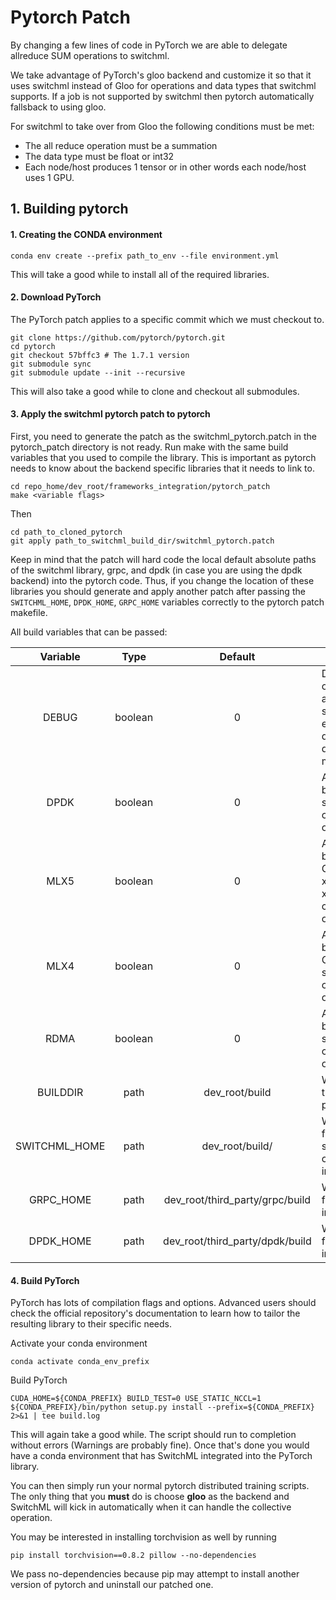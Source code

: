 # Pytorch Patch

By changing a few lines of code in PyTorch we are able to delegate allreduce SUM operations to switchml.

We take advantage of PyTorch's gloo backend and customize it so that it uses switchml instead of Gloo for operations and data types that switchml supports.
If a job is not supported by switchml then pytorch automatically fallsback to using gloo.

For switchml to take over from Gloo the following conditions must be met:
- The all reduce operation must be a summation
- The data type must be float or int32
- Each node/host produces 1 tensor or in other words each node/host uses 1 GPU.

## 1. Building pytorch

#### 1. Creating the CONDA environment

    conda env create --prefix path_to_env --file environment.yml

This will take a good while to install all of the required libraries.

#### 2. Download PyTorch

The PyTorch patch applies to a specific commit which we must checkout to.

    git clone https://github.com/pytorch/pytorch.git
    cd pytorch
    git checkout 57bffc3 # The 1.7.1 version
    git submodule sync
    git submodule update --init --recursive 

This will also take a good while to clone and checkout all submodules.

#### 3. Apply the switchml pytorch patch to pytorch

First, you need to generate the patch as the switchml_pytorch.patch in the pytorch_patch directory is not ready.
Run make with the same build variables that you used to compile the library.
This is important as pytorch needs to know about the backend specific libraries that it needs to link to.

    cd repo_home/dev_root/frameworks_integration/pytorch_patch
    make <variable flags>

Then 

    cd path_to_cloned_pytorch
    git apply path_to_switchml_build_dir/switchml_pytorch.patch

Keep in mind that the patch will hard code the local default absolute paths of the switchml library, grpc, and dpdk (in case you are using the dpdk backend)
into the pytorch code.
Thus, if you change the location of these libraries you should generate and apply another patch after passing the `SWITCHML_HOME`, `DPDK_HOME`, `GRPC_HOME` 
variables correctly to the pytorch patch makefile.

All build variables that can be passed:

| Variable | Type | Default | Usage |
|:--:|:--:|:--:|--|
| DEBUG | boolean | 0 | Disable optimizations, add debug symbols, and enable detailed debugging messages. |
| DPDK | boolean | 0 | Add dpdk backend specific compiler/linker options. |
| MLX5 | boolean | 0 | Add dpdk backend Connect-x5/Connect-x4 specific compiler/linker options. |
| MLX4 | boolean | 0 | Add dpdk backend Connect-x3 specific compiler/linker options. |
| RDMA | boolean | 0 | Add rdma backend specific compiler/linker options. |
| BUILDDIR | path | dev_root/build | Where to store the generated pytorch patch. | 
| SWITCHML_HOME | path | dev_root/build/ | Where to look for the switchml client library installation. |
| GRPC_HOME | path | dev_root/third_party/grpc/build | Where to look for the GRPC installation |
| DPDK_HOME | path | dev_root/third_party/dpdk/build |  Where to look for the DPDK installation |

#### 4. Build PyTorch

PyTorch has lots of compilation flags and options. Advanced users should check the official repository's documentation to learn how to tailor the resulting library to their specific needs.

Activate your conda environment

    conda activate conda_env_prefix

Build PyTorch

    CUDA_HOME=${CONDA_PREFIX} BUILD_TEST=0 USE_STATIC_NCCL=1 ${CONDA_PREFIX}/bin/python setup.py install --prefix=${CONDA_PREFIX} 2>&1 | tee build.log

This will again take a good while.
The script should run to completion without errors (Warnings are probably fine).
Once that's done you would have a conda environment that has SwitchML integrated into the PyTorch library.

You can then simply run your normal pytorch distributed training scripts.
The only thing that you **must** do is choose **gloo** as the backend and SwitchML will kick in automatically when it can handle the collective operation.

You may be interested in installing torchvision as well by running

    pip install torchvision==0.8.2 pillow --no-dependencies

We pass no-dependencies because pip may attempt to install another version of pytorch and uninstall our patched one.